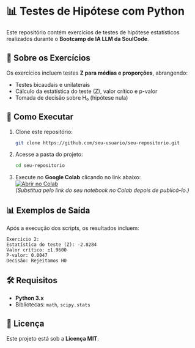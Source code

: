 # 📊 Testes de Hipótese com Python

Este repositório contém exercícios de testes de hipótese estatísticos realizados durante o **Bootcamp de IA LLM da SoulCode**.  

## 📌 Sobre os Exercícios
Os exercícios incluem testes **Z para médias e proporções**, abrangendo:
- Testes bicaudais e unilaterais
- Cálculo da estatística do teste (Z), valor crítico e p-valor
- Tomada de decisão sobre H₀ (hipótese nula)

## 🚀 Como Executar  
1. Clone este repositório:  
   ```sh
   git clone https://github.com/seu-usuario/seu-repositorio.git
   ```
2. Acesse a pasta do projeto:  
   ```sh
   cd seu-repositorio
   ```
3. Execute no **Google Colab** clicando no link abaixo:  
   [![Abrir no Colab](https://colab.research.google.com/assets/colab-badge.svg)](https://colab.research.google.com/)  
   *(Substitua pelo link do seu notebook no Colab depois de publicá-lo.)*

## 📊 Exemplos de Saída  
Após a execução dos scripts, os resultados incluem:  
```
Exercício 2:
Estatística do teste (Z): -2.8284
Valor crítico: ±1.9600
P-valor: 0.0047
Decisão: Rejeitamos H0
```

## 🛠 Requisitos  
- **Python 3.x**  
- Bibliotecas: `math`, `scipy.stats`

## 📄 Licença  
Este projeto está sob a **Licença MIT**.
